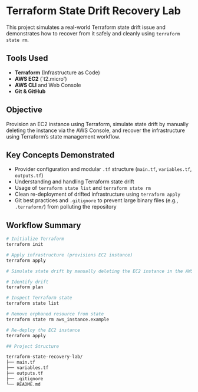 # Terraform State Drift Recovery Lab

This project simulates a real-world Terraform state drift issue and demonstrates how to recover from it safely and cleanly using `terraform state rm`.

##  Tools Used

- **Terraform** (Infrastructure as Code)
- **AWS EC2** (`t2.micro')
- **AWS CLI** and Web Console
- **Git & GitHub**

##  Objective

Provision an EC2 instance using Terraform, simulate state drift by manually deleting the instance via the AWS Console, and recover the infrastructure using Terraform’s state management workflow.

##  Key Concepts Demonstrated

- Provider configuration and modular `.tf` structure (`main.tf`, `variables.tf`, `outputs.tf`)
- Understanding and handling Terraform state drift
- Usage of `terraform state list` and `terraform state rm`
- Clean re-deployment of drifted infrastructure using `terraform apply`
- Git best practices and `.gitignore` to prevent large binary files (e.g., `.terraform/`) from polluting the repository

##  Workflow Summary

```bash
# Initialize Terraform
terraform init

# Apply infrastructure (provisions EC2 instance)
terraform apply

# Simulate state drift by manually deleting the EC2 instance in the AWS Console

# Identify drift
terraform plan

# Inspect Terraform state
terraform state list

# Remove orphaned resource from state
terraform state rm aws_instance.example

# Re-deploy the EC2 instance
terraform apply

## Project Structure 

terraform-state-recovery-lab/
├── main.tf
├── variables.tf
├── outputs.tf
├── .gitignore
└── README.md
